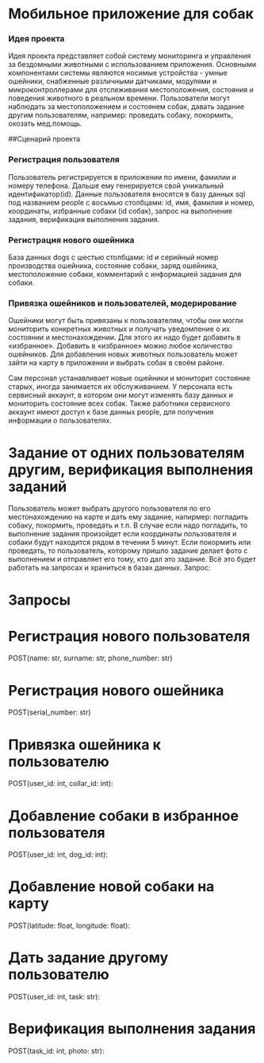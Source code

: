 # Мобильное приложение для собак
### Идея проекта
Идея проекта представляет собой систему мониторинга и управления за бездомными животными с использованием приложения. Основными компонентами системы являются носимые устройства - умные ошейники, снабженные различными датчиками, модулями и микроконтроллерами для отслеживания местоположения, состояния и поведения животного в реальном времени. Пользователи могут наблюдать за местоположением и состоянем собак, давать задание другим пользователям, например: проведать собаку, покормить, окозать мед.помощь.

##Сценарий проекта
### Регистрация пользователя
Пользователь регистрируется в приложении по имени, фамилии и номеру телефона. Дальше ему генерируется свой уникальный идентификатор(id). Данные пользователя вносятся в базу данных sql под названием people с восьмью столбцами: id, имя, фамилия и номер, координаты, избранные собаки (id собак), запрос на выполнение задания, верификация выполнения задания.
### Регистрация нового ошейника
База данных dogs с шестью столбцами: id и серийный номер производства ошейника, состояние собаки, заряд ошейника, местоположение собаки, комментарий с информацией задания для собаки.
### Привязка ошейников﻿ и пользователей, модерирование
Ошейники могут быть привязаны к пользователям, чтобы они могли мониторить конкретных животных и получать уведомление о их состоянии и местонахождении. Для этого их надо будет добавить в «избранное». Добавить в «избранное» можно любое количество ошейников.
Для добавления новых животных пользователь может зайти на карту в приложении и выбрать собак в своём районе.

Сам персонал устанавливает новые ошейники и мониторит состояние старых, иногда занимается их обслуживанием. У персонала есть сервисный аккаунт, в котором они могут изменять базу данных и мониторить состояние всех собак. Также работники сервисного аккаунт имеют доступ к базе данных people, для получения информации о пользователях.

# Задание от одних пользователям другим, верификация выполнения заданий
Пользователь может выбрать другого пользователя по его местонахождению на карте и дать ему задание, напирмер: погладить собаку, покормить, проведать и т.п. В случае если надо погладить, то выполнение задания произойдет если координаты пользователя и собаки будут находится рядом в течении 5 минут. Если покормить или проведать, то пользователь, которому пришло задание делает фото с выполнением и отправляет его тому, кто дал это задание. Всё это будет работать на запросах и храниться в базах данных.
Запрос: 

# Запросы
# Регистрация нового пользователя
POST(name: str, surname: str, phone_number: str)

# Регистрация нового ошейника
POST(serial_number: str)

# Привязка ошейника к пользователю
POST(user_id: int, collar_id: int):

# Добавление собаки в избранное пользователя
POST(user_id: int, dog_id: int):

# Добавление новой собаки на карту
POST(latitude: float, longitude: float):

# Дать задание другому пользователю
POST(user_id: int, task: str):

# Верификация выполнения задания
POST(task_id: int, photo: str):
